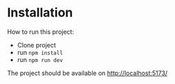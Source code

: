 # Installation

How to run this project:

- Clone project
- run `npm install`
- run `npm run dev`

The project should be available on [http://localhost:5173/](http://localhost:5173/)

